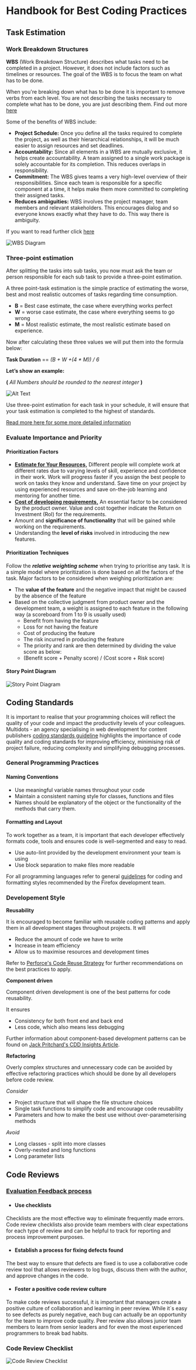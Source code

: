 # Handbook for Best Coding Practices

## **Task Estimation**

### **Work Breakdown Structures**

**WBS** (Work Breakdown Structure) describes what tasks need to be completed in a project. However, it does not include factors such as timelines or resources. The goal of the WBS is to focus the team on what has to be done.

When you're breaking down what has to be done it is important to remove verbs from each level. You are not describing the tasks necessary to complete what has to be done, you are just describing them. Find out more [here](https://www.guru99.com/an-expert-view-on-test-estimation.html )


Some of the benefits of WBS include:
*   **Project Schedule:** Once you define all the tasks required to complete the project, as well as their hierarchical relationships, it will be much easier to assign resources and set deadlines.
*   **Accountability:** Since all elements in a WBS are mutually exclusive, it helps create accountability. A team assigned to a single work package is solely accountable for its completion. This reduces overlaps in responsibility.
*   **Commitment:** The WBS gives teams a very high-level overview of their responsibilities. Since each team is responsible for a specific component at a time, it helps make them more committed to completing their assigned tasks.
*   **Reduces ambiguities:** WBS involves the project manager, team members and relevant stakeholders. This encourages dialog and so everyone knows exactly what they have to do. This way there is ambiguity.

If you want to read further click [here](https://www.workamajig.com/blog/guide-to-work-breakdown-structures-wbs?hs_amp=true)

![WBS Diagram](bdt.png)

### Three-point estimation

After splitting the tasks into sub tasks, you now must ask the team or person responsible for each sub task to provide a three-point estimation.

A three point-task estimation is the simple practice of estimating the worse, best and most realistic outcomes of tasks regarding time consumption.

* **B** = Best case estimate, the case where everything works perfect
* **W** = worse case estimate, the case where everything seems to go wrong
* **M** = Most realistic estimate, the most realistic estimate based on experience.


Now after calculating these three values we will put them into the formula below:

**Task Duration** == *(B + W +(4 * M)) / 6*

__Let’s show an example:__


**(** *All Numbers should be rounded to the nearest integer* **)** 

![Alt Text](https://kunalbhandari.files.wordpress.com/2014/01/beta-distrfibution.png)

Use three-point estimation for each task in your schedule, it will ensure that your task estimation is completed to the highest of standards.


[Read more here for some more detailed information](https://www.merixstudio.com/blog/three-point-estimation-software-development/ )


### Evaluate Importance and Priority

#### Prioritization Factors
*	[**Estimate for Your Resources,**](https://www.projectmanager.com/blog/5-tips-for-task-estimating) Different people will complete work  at different rates due to varying levels of skill, experience and confidence in their work. Work will progress faster if you assign the best people to work on tasks they know and understand. Save time on your project by using experienced resources and save on-the-job learning and mentoring for another time.
*	[**Cost of developing requirements,**](https://www.teamgantt.com/guide-to-project-management/how-to-estimate-projects) An essential factor to be considered by the product owner. Value and cost together indicate the Return on Investment (RoI) for the requirements.
*	Amount and **significance of functionality** that will be gained while working on the requirements.
*	Understanding the **level of risks** involved in introducing the new features.

#### Prioritization Techniques
Follow the _**relative weighting scheme**_ when trying to prioritise any task. It is a simple model where prioritization is done based on all the factors of the task. Major factors to be considered when weighing prioritization are:
*	The **value of the feature** and the negative impact that might be caused by the absence of the feature
*	Based on the collective judgment from product owner and the development team, a weight is assigned to each feature in the following way (a scoreboard from 1 to 9 is usually used)
     * Benefit from having the feature 
     * Loss for not having the feature 
     * Cost of producing the feature 
     * The risk incurred in producing the feature
     * The priority and rank are then determined by dividing the value score as below: 
     * (Benefit score + Penalty score) / (Cost score + Risk score)

#### Story Point Diagram
![Story Point Diagram](https://i0.wp.com/michaellant.com/wp-content/uploads/2010/05/StoryPriority.jpg)

## Coding Standards

It is important to realise that your programming choices will reflect the quality
of your code and impact the productivity levels of your colleagues. Multidots - an agency specialising in web development for content publishers [coding standards guideline](https://www.multidots.com/importance-of-code-quality-and-coding-standard-in-software-development/) highlights the importance of code quality and coding standards for improving efficiency, minimising risk of project failure, reducing complexity and simplifying debugging processes.

### General Programming Practices

#### Naming Conventions

* Use meaningful variable names throughout your code
* Maintain a consistent naming style for classes, functions and files
* Names should be explanatory of the object or the functionality of the methods that carry them. 

#### Formatting and Layout

To work together as a team, it is important that each developer effectively formats code,  tools and ensures code is well-segmented and easy to read. 

* Use auto-lint provided by the development environment your team is using
* Use block separation to make files more readable

For all programming languages refer to general [guidelines](https://firefox-source-docs.mozilla.org/code-quality/coding-style/index.html) for coding and formatting styles recommended by the Firefox development team.

### Developement Style

**Reusability**

It is encouraged to become familiar with reusable coding patterns and apply them in all development stages throughout projects. It will
* Reduce the amount of code we have to write
* Increase in team efficiency
* Allow us to maximise resources and development times

Refer to [Perforce's Code Reuse Strategy](https://www.perforce.com/blog/qac/challenge-code-reuse-and-how-reuse-code-effectively) for further recommendations on the best practices to apply. 

**Component driven**

Component driven development is one of the best patterns for code reusability. 

It ensures

* Consistency for both front end and back end
* Less code, which also means less debugging

Further information about component-based development patterns can be found on [Jack Pritchard's CDD Insights Article](https://whatjackhasmade.co.uk/component-driven-development). 


**Refactoring**

Overly complex structures and unnecessary code can be avoided by effective refactoring practices which should be done by all developers before code review. 

*Consider*

* Project structure that will shape the file structure choices
* Single task functions to simplify code and encourage code reusability
* Parameters and how to make the best use without over-parameterising methods

*Avoid*

* Long classes - split into more classes
* Overly-nested and long functions
* Long parameter lists


## Code Reviews
### [Evaluation Feedback process](https://smartbear.com/learn/code-review/guide-to-code-review-process/)
* #### Use checklists
Checklists are the most effective way to eliminate frequently made errors. Code review checklists also provide team members with clear expectations for each type of review and can be helpful to track for reporting and process improvement purposes.

* #### Establish a process for fixing defects found
The best way to ensure that defects are fixed is to use a collaborative code review tool that allows reviewers to log bugs, discuss them with the author, and approve changes in the code.

* #### Foster a positive code review culture
To make code reviews successful, it is important that managers create a positive culture of collaboration and learning in peer review.
While it´s easy to see defects as purely negative, each bug can actually be an opportunity for the team to improve code quality. Peer review also allows junior team members to learn from senior leaders and for even the most experienced programmers to break bad habits.

### Code Review Checklist
![Code Review Checklist](https://i1.wp.com/www.evoketechnologies.com/wp-content/uploads/2015/08/Code-Review-Checklist.png?w=876&ssl=1)
